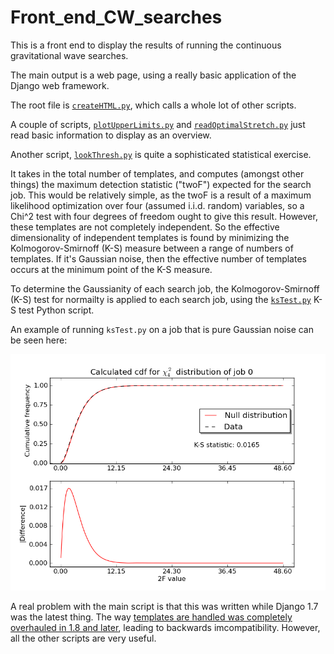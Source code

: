 # Front_end_CW_searches
This is a front end to display the results of running the continuous gravitational wave searches.

The main output is a web page, using a really basic application of the Django web framework.

The root file is <a href="https://github.com/NotAFakeRa/Front_end_CW_searches/blob/master/createHTML.py"><code>createHTML.py</code></a>, which calls a whole lot of other scripts. 

A couple of scripts, <a href="https://github.com/NotAFakeRa/Front_end_CW_searches/blob/master/plotUpperLimits.py"><code>plotUpperLimits.py</code></a> and <a href="https://github.com/NotAFakeRa/Front_end_CW_searches/blob/master/readOptimalStretch.py"><code>readOptimalStretch.py</code></a>  just read basic information to display as an overview. 

Another script, <a href="https://github.com/NotAFakeRa/Front_end_CW_searches/blob/master/lookThresh.py"><code>lookThresh.py</code></a> is quite a sophisticated statistical exercise. 

It takes in the total number of templates, and computes (amongst other things) the maximum detection statistic ("twoF") expected for the search job. This would be relatively simple, as the twoF is a result of a maximum likelihood optimization over four (assumed i.i.d. random) variables, so a Chi^2 test with four degrees of freedom ought to give this result. However, these templates are not completely independent. So the effective dimensionality of independent templates is found by minimizing the Kolmogorov-Smirnoff (K-S) measure between a range of numbers of templates. If it's Gaussian noise, then the effective number of templates occurs at the minimum point of the K-S measure.    

To determine the Gaussianity of each search job, the Kolmogorov-Smirnoff (K-S) test for normailty is applied to each search job, using the <a href="https://github.com/NotAFakeRa/Front_end_CW_searches/blob/master/ksTest.py"><code>ksTest.py</code></a> K-S test Python script.

An example of running <code>ksTest.py</code> on a job that is pure Gaussian noise can be seen here:

<img src="https://github.com/NotAFakeRa/Front_end_CW_searches/blob/master/ksStat_P0_0.png" width="600">



A real problem with the main script is that this was written while Django 1.7 was the latest thing. The way <a href="https://docs.djangoproject.com/en/1.8/topics/templates/">templates are handled was completely overhauled in 1.8 and later</a>, leading to backwards imcompatibility. However, all the other scripts are very useful.
